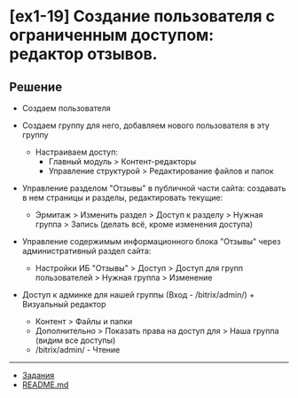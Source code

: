 # [ex1-19] Создание пользователя с ограниченным доступом: редактор отзывов.

## Решение

* Создаем пользователя

* Создаем группу для него, добавляем нового пользователя в эту группу
    * Настраиваем доступ:
        * Главный модуль > Контент-редакторы
        * Управление структурой > Редактирование файлов и папок

* Управление разделом "Отзывы" в публичной части сайта: создавать в нем страницы и разделы, редактировать текущие:
    * Эрмитаж > Изменить раздел > Доступ к разделу > Нужная группа > Запись (делать всё, кроме изменения доступа)

* Управление содержимым информационного блока "Отзывы" через административный раздел сайта:
    * Настройки ИБ "Отзывы" > Доступ > Доступ для групп пользователей > Нужная группа > Изменение

* Доступ к админке для нашей группы (Вход - /bitrix/admin/) + Визуальный редактор
    * Контент > Файлы и папки
    * Дополнительно > Показать права на доступ для > Наша группа (видим все доступы)
    * /bitrix/admin/ - Чтение

____
* [Задания](tasks.md)
* [README.md](../../README.md)
